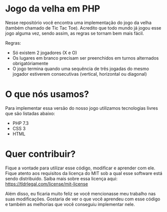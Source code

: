 # Jogo da velha em PHP

Nesse repositório você encontra uma implementação do jogo da velha (também chamado de Tic Tac Toe). Acredito que todo mundo já jogou esse jogo alguma vez, sendo assim, as regras se tornam bem mais fácil.

Regras:
- Só existem 2 jogadores (X e O)
- Os lugares em branco precisam ser preenchidos em turnos alternados obrigatóriamente
- O jogo termina quando uma sequência de três jogadas do mesmo jogador estiverem consecutivas (vertical, horizontal ou diagonal)

# O que nós usamos?

Para implementar essa versão do nosso jogo utilizamos tecnologias livres que são listadas abaixo:

- PHP 7.3
- CSS 3 
- HTML

# Quer contribuir?

Fique a vontade para utilizar esse código, modificar e aprender com ele. Fique atento aos requisitos da licença do MIT sob a qual esse software está sendo distribuido. Saiba mais sobre essa licença aqui:
https://tldrlegal.com/license/mit-license

Além disso, eu ficaria muito feliz se você mencionasse meu trabalho nas suas modificações. Gostaria de ver o que você aprendeu com esse código e também as melhorias que você conseguiu implementar nele.
